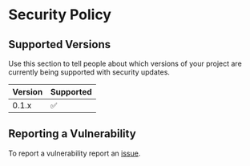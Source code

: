 # Security Policy

## Supported Versions

Use this section to tell people about which versions of your project are
currently being supported with security updates.

| Version | Supported          |
| ------- | ------------------ |
| 0.1.x   | :white_check_mark: |

## Reporting a Vulnerability

To report a vulnerability report an [issue](https://github.com/CheeseGrinder/stencil-component-config/issues).